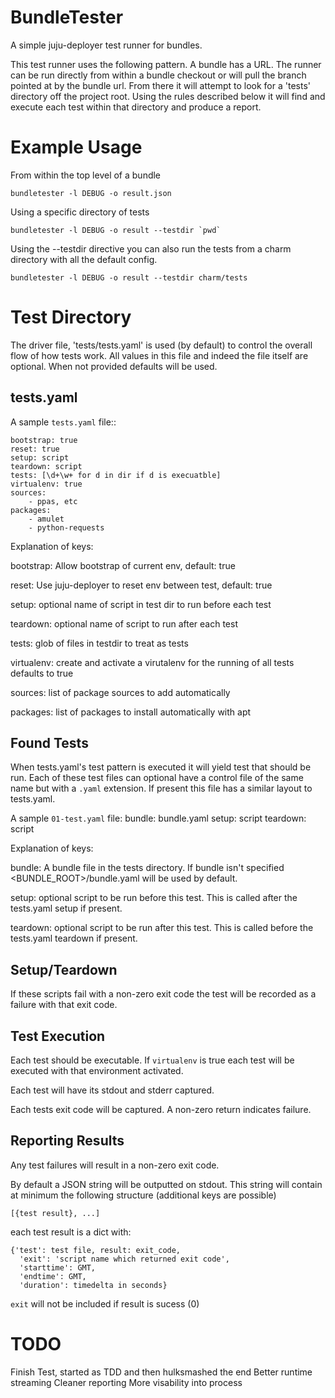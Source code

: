 BundleTester
============

A simple juju-deployer test runner for bundles.

This test runner uses the following pattern. A bundle has a URL.
The runner can be run directly from within a bundle checkout or
will pull the branch pointed at by the bundle url. From there
it will attempt to look for a 'tests' directory off the project 
root. Using the rules described below it will find and execute
each test within that directory and produce a report.

Example Usage
=============

From within the top level of a bundle 

    bundletester -l DEBUG -o result.json

Using a specific directory of tests

    bundletester -l DEBUG -o result --testdir `pwd`

Using the --testdir directive you can also run the tests
from a charm directory with all the default config.

    bundletester -l DEBUG -o result --testdir charm/tests


Test Directory
==============

The driver file, 'tests/tests.yaml' is used (by default) to control the overall
flow of how tests work. All values in this file and indeed the file itself are
optional. When not provided defaults will be used.

tests.yaml
----------

A sample `tests.yaml` file::

    bootstrap: true
    reset: true
    setup: script
    teardown: script
    tests: [\d+\w+ for d in dir if d is execuatble]
    virtualenv: true
    sources:
        - ppas, etc
    packages:
        - amulet
        - python-requests

Explanation of keys:

bootstrap: Allow bootstrap of current env, default: true

reset: Use juju-deployer to reset env between test, default: true

setup: optional name of script in test dir to run before each test

teardown: optional name of script to run after each test

tests: glob of files in testdir to treat as tests

virtualenv: create and activate a virutalenv for the running of all tests
defaults to true

sources: list of package sources to add automatically 

packages: list of packages to install automatically with apt


Found Tests
-----------

When tests.yaml's test pattern is executed it will yield test that should be run. Each
of these test files can optional have a control file of the same name but with a `.yaml`
extension. If present this file has a similar layout to tests.yaml. 

A sample `01-test.yaml` file:
    bundle: bundle.yaml
    setup: script
    teardown: script

Explanation of keys:

bundle: A bundle file in the tests directory. If bundle isn't specified
<BUNDLE_ROOT>/bundle.yaml will be used by default.

setup: optional script to be run before this test. This is called after the
tests.yaml setup if present.

teardown: optional script to be run after this test. This is called before the
tests.yaml teardown if present.

Setup/Teardown
--------------

If these scripts fail with a non-zero exit code the test will be recorded as a failure with
that exit code. 

Test Execution
--------------

Each test should be executable. If `virtualenv` is true each test will be executed with that 
environment activated. 

Each test will have its stdout and stderr captured.

Each tests exit code will be captured. A non-zero return indicates failure.

Reporting Results
-----------------

Any test failures will result in a non-zero exit code. 

By default a JSON string will be outputted on stdout. This string will 
contain at minimum the following structure (additional keys are possible)

    [{test result}, ...]

each test result is a dict with:

    {'test': test file, result: exit_code, 
      'exit': 'script name which returned exit code',
      'starttime': GMT,
      'endtime': GMT,
      'duration': timedelta in seconds}

`exit` will not be included if result is sucess (0)


TODO
====
Finish Test, started as TDD and then hulksmashed the end
Better runtime streaming
Cleaner reporting
More visability into process
